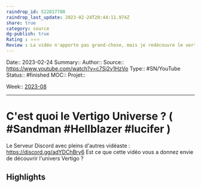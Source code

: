 ```yaml
---
raindrop_id: 522817780
raindrop_last_update: 2023-02-24T20:44:11.974Z
share: true
category: source
dg-publish: true
Rating : ⭐⭐⭐
Review : La vidéo n'apporte pas grand-chose, mais je redécouvre le vertigo et ça donne envie de creuser.
---
```


Date:: 2023-02-24
Summary:: 
Author::
Source:: https://www.youtube.com/watch?v=c7Sj2y1HzVo
Type:: #SN/YouTube 
Status:: #finished 
MOC::
Projet:: 

Week:: [2023-08](../week/2023-08.md)

***
# C'est quoi le Vertigo Universe ? ( #Sandman #Hellblazer #lucifer )

Le Serveur Discord avec pleins d'autres vidéaste : https://discord.gg/adYDChBry6
Est ce que cette vidéo vous a donnez envie de découvrir l'univers Vertigo ?

## Highlights

